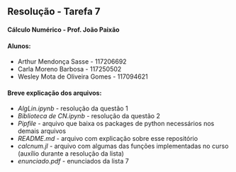 ## Resolução - Tarefa 7
#### Cálculo Numérico - Prof. João Paixão

#### Alunos: 
- Arthur Mendonça Sasse - 117206692
- Carla Moreno Barbosa - 117250502
- Wesley Mota de Oliveira Gomes - 117094621

#### Breve explicação dos arquivos: 
- _AlgLin.ipynb_ - resolução da questão 1
- _Biblioteca de CN.ipynb_ - resolução da questão 2
- _Pipfile_ - arquivo que baixa os packages de python necessários nos demais arquivos
- _README.md_ - arquivo com explicação sobre esse repositório
- _calcnum.jl_ - arquivo com algumas das funções implementadas no curso (auxílio durante a resolução da lista)
- _enunciado.pdf_ - enunciados da lista 7
